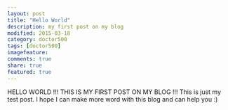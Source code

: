 ```yaml
---
layout: post
title: "Hello World"
description: my first post on my blog
modified: 2015-03-18
category: doctor500
tags: [doctor500]
imagefeature: 
comments: true
share: true
featured: true
---
```


HELLO WORLD !!! THIS IS MY FIRST POST ON MY BLOG !!!
This is just my test post. I hope I can make more word with this blog and can help you :)
